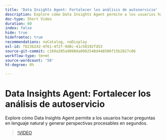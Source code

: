 ```yaml
---
title: 'Data Insights Agent: Fortalecer los análisis de autoservicio'
description: Explore cómo Data Insights Agent permite a los usuarios hacer preguntas en lenguaje natural y generar perspectivas procesables en segundos.
doc-type: Short Video
duration: 60
index: false
hide: true
hidefromtoc: true
recommendations: noCatalog, noDisplay
exl-id: f823b242-4f61-4f2f-9d8c-41c58192fd53
source-git-commit: c169a205a9088da0982548d448500f15b2027c06
workflow-type: tm+mt
source-wordcount: '50'
ht-degree: 0%

---
```


# Data Insights Agent: Fortalecer los análisis de autoservicio

Explore cómo Data Insights Agent permite a los usuarios hacer preguntas en lenguaje natural y generar perspectivas procesables en segundos.

<!-- 62_S106_3442453_59_data-insights-agent-empowering-selfservice-analytics -->
>[!VIDEO](https://video.tv.adobe.com/v/3459882/?learn=on&enablevpops=true&captions=spa)
